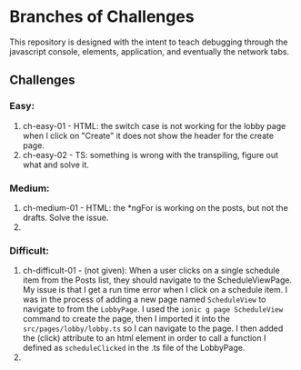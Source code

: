# Branches of Challenges

This repository is designed with the intent to teach debugging through the
javascript console, elements, application, and eventually the network tabs.


## Challenges
### Easy:
1. ch-easy-01 - HTML: the switch case is not working for the lobby page when I click on "Create" it does not show the header for the create page.
2. ch-easy-02 - TS: something is wrong with the transpiling, figure out what and solve it.


### Medium:
1. ch-medium-01 - HTML: the *ngFor is working on the posts, but not the drafts. Solve the issue.
2. 


### Difficult:
1. ch-difficult-01 - (not given): When a user clicks on a single schedule item from the Posts list, they should navigate to the ScheduleViewPage. My issue is that I get a run time error when I click on a schedule item. I was in the process of adding a new page named `ScheduleView` to navigate to from the `LobbyPage`. I used the `ionic g page ScheduleView` command to create the page, then I imported it into the `src/pages/lobby/lobby.ts` so I can navigate to the page. I then added the (click) attribute to an html element in order to call a function I defined as `scheduleClicked` in the .ts file of the LobbyPage.
2. 